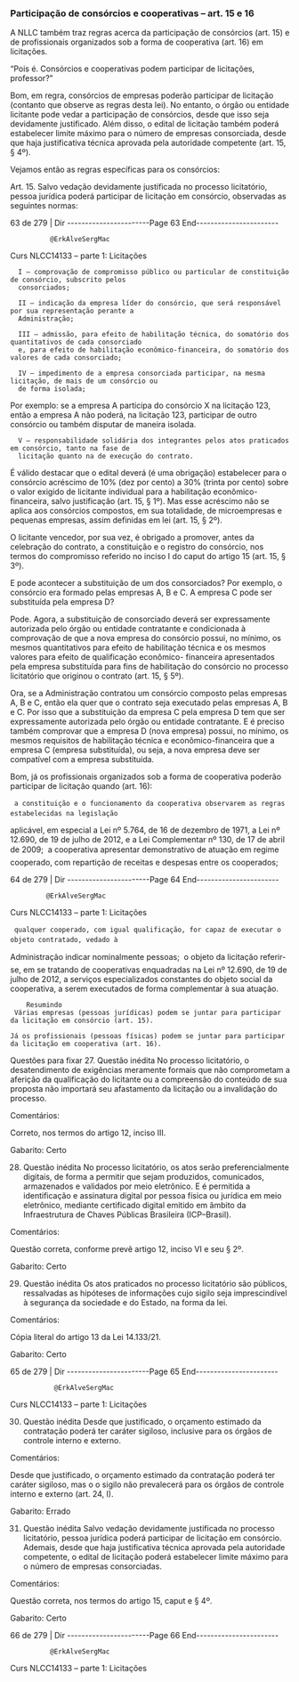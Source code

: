 ### Participação de consórcios e cooperativas – art. 15 e 16
A NLLC também traz regras acerca da participação de consórcios (art. 15) e de profissionais organizados sob a
forma de cooperativa (art. 16) em licitações.

“Pois é. Consórcios e cooperativas podem participar de licitações, professor?”

Bom, em regra, consórcios de empresas poderão participar de licitação (contanto que observe as regras desta lei).
No entanto, o órgão ou entidade licitante pode vedar a participação de consórcios, desde que isso seja
devidamente justificado. Além disso, o edital de licitação também poderá estabelecer limite máximo para o
número de empresas consorciada, desde que haja justificativa técnica aprovada pela autoridade competente
(art. 15, § 4º).

Vejamos então as regras específicas para os consórcios:

  Art. 15. Salvo vedação devidamente justificada no processo licitatório, pessoa jurídica poderá
  participar de licitação em consórcio, observadas as seguintes normas:



 63 de 279 | Dir
-----------------------Page 63 End-----------------------

              @ErkAlveSergMac
 Curs        NLCC14133 – parte 1: Licitações


      I – comprovação de compromisso público ou particular de constituição de consórcio, subscrito pelos
      consorciados;

      II – indicação da empresa líder do consórcio, que será responsável por sua representação perante a
      Administração;

      III – admissão, para efeito de habilitação técnica, do somatório dos quantitativos de cada consorciado
      e, para efeito de habilitação econômico-financeira, do somatório dos valores de cada consorciado;

      IV – impedimento de a empresa consorciada participar, na mesma licitação, de mais de um consórcio ou
      de forma isolada;

Por exemplo: se a empresa A participa do consórcio X na licitação 123, então a empresa A não poderá, na licitação 123,
participar de outro consórcio ou também disputar de maneira isolada.

      V – responsabilidade solidária dos integrantes pelos atos praticados em consórcio, tanto na fase de
      licitação quanto na de execução do contrato.

É válido destacar que o edital deverá (é uma obrigação) estabelecer para o consórcio acréscimo de 10% (dez por
cento) a 30% (trinta por cento) sobre o valor exigido de licitante individual para a habilitação econômico-
financeira, salvo justificação (art. 15, § 1º). Mas esse acréscimo não se aplica aos consórcios compostos, em sua
totalidade, de microempresas e pequenas empresas, assim definidas em lei (art. 15, § 2º).

O licitante vencedor, por sua vez, é obrigado a promover, antes da celebração do contrato, a constituição e o
registro do consórcio, nos termos do compromisso referido no inciso I do caput do artigo 15 (art. 15, § 3º).

E pode acontecer a substituição de um dos consorciados? Por exemplo, o consórcio era formado pelas empresas
A, B e C. A empresa C pode ser substituída pela empresa D?

Pode. Agora, a substituição de consorciado deverá ser expressamente autorizada pelo órgão ou entidade
contratante e condicionada à comprovação de que a nova empresa do consórcio possui, no mínimo, os mesmos
quantitativos para efeito de habilitação técnica e os mesmos valores para efeito de qualificação econômico-
financeira apresentados pela empresa substituída para fins de habilitação do consórcio no processo licitatório que
originou o contrato (art. 15, § 5º).

Ora, se a Administração contratou um consórcio composto pelas empresas A, B e C, então ela quer que o contrato
seja executado pelas empresas A, B e C. Por isso que a substituição da empresa C pela empresa D tem que ser
expressamente autorizada pelo órgão ou entidade contratante. E é preciso também comprovar que a empresa D
(nova empresa) possui, no mínimo, os mesmos requisitos de habilitação técnica e econômico-financeira que a
empresa C (empresa substituída), ou seja, a nova empresa deve ser compatível com a empresa substituída.

Bom, já os profissionais organizados sob a forma de cooperativa poderão participar de licitação quando (art. 16):

     a constituição e o funcionamento da cooperativa observarem as regras estabelecidas na legislação
   aplicável, em especial a Lei nº 5.764, de 16 de dezembro de 1971, a Lei nº 12.690, de 19 de julho de 2012,
   e a Lei Complementar nº 130, de 17 de abril de 2009;
     a cooperativa apresentar demonstrativo de atuação em regime cooperado, com repartição de receitas e
   despesas entre os cooperados;



 64 de 279 | Dir
-----------------------Page 64 End-----------------------

             @ErkAlveSergMac
 Curs       NLCC14133 – parte 1: Licitações


     qualquer cooperado, com igual qualificação, for capaz de executar o objeto contratado, vedado à
   Administração indicar nominalmente pessoas;
     o objeto da licitação referir-se, em se tratando de cooperativas enquadradas na Lei nº 12.690, de 19 de julho
   de 2012, a serviços especializados constantes do objeto social da cooperativa, a serem executados de
   forma complementar à sua atuação.


        Resumindo
     Várias empresas (pessoas jurídicas) podem se juntar para participar da licitação em consórcio (art. 15).

    Já os profissionais (pessoas físicas) podem se juntar para participar da licitação em cooperativa (art. 16).


Questões para fixar
27. Questão inédita
No processo licitatório, o desatendimento de exigências meramente formais que não comprometam a aferição da
qualificação do licitante ou a compreensão do conteúdo de sua proposta não importará seu afastamento da
licitação ou a invalidação do processo.

Comentários:

Correto, nos termos do artigo 12, inciso III.

Gabarito: Certo

28. Questão inédita
No processo licitatório, os atos serão preferencialmente digitais, de forma a permitir que sejam produzidos,
comunicados, armazenados e validados por meio eletrônico. E é permitida a identificação e assinatura digital por
pessoa física ou jurídica em meio eletrônico, mediante certificado digital emitido em âmbito da Infraestrutura de
Chaves Públicas Brasileira (ICP–Brasil).

Comentários:

Questão correta, conforme prevê artigo 12, inciso VI e seu § 2º.

Gabarito: Certo

29. Questão inédita
Os atos praticados no processo licitatório são públicos, ressalvadas as hipóteses de informações cujo sigilo seja
imprescindível à segurança da sociedade e do Estado, na forma da lei.

Comentários:

Cópia literal do artigo 13 da Lei 14.133/21.

Gabarito: Certo




 65 de 279 | Dir
-----------------------Page 65 End-----------------------

               @ErkAlveSergMac
 Curs         NLCC14133 – parte 1: Licitações


30. Questão inédita
Desde que justificado, o orçamento estimado da contratação poderá ter caráter sigiloso, inclusive para os órgãos
de controle interno e externo.

Comentários:

Desde que justificado, o orçamento estimado da contratação poderá ter caráter sigiloso, mas o o sigilo não
prevalecerá para os órgãos de controle interno e externo (art. 24, I).

Gabarito: Errado

31. Questão inédita
Salvo vedação devidamente justificada no processo licitatório, pessoa jurídica poderá participar de licitação em
consórcio. Ademais, desde que haja justificativa técnica aprovada pela autoridade competente, o edital de
licitação poderá estabelecer limite máximo para o número de empresas consorciadas.

Comentários:

Questão correta, nos termos do artigo 15, caput e § 4º.

Gabarito: Certo




 66 de 279 | Dir
-----------------------Page 66 End-----------------------

              @ErkAlveSergMac
 Curs        NLCC14133 – parte 1: Licitações
